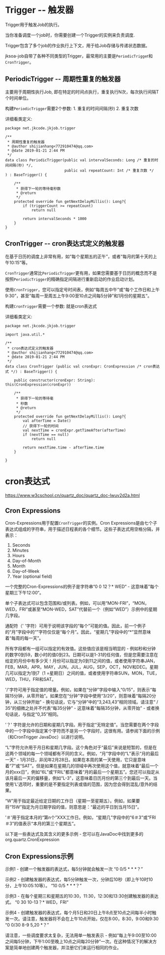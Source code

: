 # Trigger -- 触发器

Trigger用于触发Job的执行。

当你准备调度一个job时，你需要创建一个Trigger的实例来负责调度.

Trigger包含了多个job的作业执行上下文，用于给Job存储与传递状态数据。

jksoa-job自带了各种不同类型的Trigger，最常用的主要是`PeriodicTrigge`r和`CronTrigger`。

## PeriodicTrigger -- 周期性重复的触发器
主要用于周期性执行Job, 即在特定的时间点执行，重复执行N次，每次执行间隔T个时间单位。

构建`PeriodicTrigger`需要2个参数: 1. 重复的时间间隔(秒) 2. 重复次数

详细看类定义:

```
package net.jkcode.jkjob.trigger

/**
 * 周期性重复的触发器
 * @author shijianhang<772910474@qq.com>
 * @date 2019-01-21 2:44 PM
 */
data class PeriodicTrigger(public val intervalSeconds: Long /* 重复的时间间隔(秒) */,
                           public val repeatCount: Int /* 重复次数 */
) : BaseTrigger() {

    /**
     * 获得下一轮的等待毫秒数
     * @return
     */
    protected override fun getNextDelayMillis(): Long?{
        if (triggerCount >= repeatCount)
            return null

        return intervalSeconds * 1000
    }
}
```

## CronTrigger -- cron表达式定义的触发器
在基于日历的调度上非常有用，如“每个星期五的正午”，或者“每月的第十天的上午10:15”等。

`CronTrigger`通常比`PeriodicTrigger`更有用，如果您需要基于日历的概念而不是按照`PeriodicTrigger`的精确指定间隔进行重新启动的作业启动计划。

使用`CronTrigger`，您可以指定号时间表，例如“每周五中午”或“每个工作日和上午9:30”，甚至“每周一至周五上午9:00至10点之间每5分钟”和1月份的星期五“。

构建`CronTrigger`需要一个参数: 就是cron表达式

详细看类定义:

```
package net.jkcode.jkjob.trigger

import java.util.*

/**
 * cron表达式定义的触发器
 * @author shijianhang<772910474@qq.com>
 * @date 2019-01-21 2:44 PM
 */
data class CronTrigger (public val cronExpr: CronExpression /* cron表达式 */) : BaseTrigger() {

    public constructor(cronExpr: String): this(CronExpression(cronExpr))

    /**
     * 获得下一轮的等待毫
     * 秒数
     * @return
     */
    protected override fun getNextDelayMillis(): Long?{
        val afterTime = Date()
        // 获得下一轮的时间
        val nextTime = cronExpr.getTimeAfter(afterTime)
        if (nextTime == null)
            return null

        return nextTime.time - afterTime.time
    }

}
```

# cron表达式

https://www.w3cschool.cn/quartz_doc/quartz_doc-lwuv2d2a.html

## Cron Expressions
Cron-Expressions用于配置`CronTrigger`的实例。Cron Expressions是由七个子表达式组成的字符串，用于描述日程表的各个细节。这些子表达式用空格分隔，并表示：
1. Seconds
2. Minutes
3. Hours
4. Day-of-Month
5. Month
6. Day-of-Week
7. Year (optional field)

一个完整的Cron-Expressions的例子是字符串“0 0 12？* WED“ - 这意味着”每个星期三下午12:00“。

单个子表达式可以包含范围和/或列表。例如，可以用“MON-FRI”，“MON，WED，FRI”或甚至“MON-WED，SAT”代替前一个（例如“WED”）示例中的星期几字段。

通配符（' '字符）可用于说明该字段的“每个”可能的值。因此，前一个例子的“月”字段中的“”字符仅仅是“每个月”。因此，“星期几”字段中的“*”显然意味着“每周的每一天”。

所有字段都有一组可以指定的有效值。这些值应该是相当明显的 - 例如秒和分钟的数字0到59，数小时的值0到23。日期可以是1-31的任何值，但是您需要注意在给定的月份中有多少天！月份可以指定为0到11之间的值，或者使用字符串JAN，FEB，MAR，APR，MAY，JUN，JUL，AUG，SEP，OCT，NOV和DEC。星期几可以指定为1到7（1 =星期日）之间的值，或者使用字符串SUN，MON，TUE，WED，THU，FRI和SAT。

'/'字符可用于指定值的增量。例如，如果在“分钟”字段中输入“0/15”，则表示“每隔15分钟，从零开始”。如果您在“分钟”字段中使用“3/20”，则意味着“每隔20分钟，从三分钟开始” - 换句话说，它与“分钟”中的“3,243,43”相同领域。请注意“ / 35”的细微之处并不代表“每35分钟” - 这意味着“每隔35分钟，从零开始” - 或者换句话说，与指定“0,35”相同。

'？' 字符是允许的日期和星期几字段。用于指定“无特定值”。当您需要在两个字段中的一个字段中指定某个字符而不是另一个字段时，这很有用。请参阅下面的示例（和CronTrigger JavaDoc）以进行说明。

“L”字符允许用于月日和星期几字段。这个角色对于“最后”来说是短暂的，但是在这两个领域的每一个领域都有不同的含义。例如，“月”字段中的“L”表示“月的最后一天” - 1月31日，非闰年2月28日。如果在本周的某一天使用，它只是意味着“7”或“SAT”。但是如果在星期几的领域中再次使用这个值，就意味着“最后一个月的xxx日”，例如“6L”或“FRIL”都意味着“月的最后一个星期五”。您还可以指定从该月最后一天的偏移量，例如“L-3”，这意味着日历月份的第三个到最后一天。当使用'L'选项时，重要的是不要指定列表或值的范围，因为您会得到混乱/意外的结果。

“W”用于指定最近给定日期的工作日（星期一至星期五）。例如，如果要将“15W”指定为月日期字段的值，则意思是：“最近的平日到当月15日”。

'＃'用于指定本月的“第n个”XXX工作日。例如，“星期几”字段中的“6＃3”或“FRI＃3”的值表示“本月的第三个星期五”。

以下是一些表达式及其含义的更多示例 - 您可以在JavaDoc中找到更多的org.quartz.CronExpression

## Cron Expressions示例
示例1 - 创建一个触发器的表达式，每5分钟就会触发一次
“0 0/5 * * *？”

示例2 - 创建触发器的表达式，每5分钟触发一次，分钟后10秒（即上午10时10分，上午10:05:10等）。
“10 0/5 * * *？”

示例3 - 在每个星期三和星期五的10:30，11:30，12:30和13:30创建触发器的表达式。
“0 30 10-13？* WED，FRI“

示例4 - 创建触发器的表达式，每个月5日和20日上午8点至10点之间每半小时触发一次。请注意，触发器将不会在上午10点开始，仅在8:00，8:30，9:00和9:30
“0 0/30 8-9 5,20 *？”

请注意，一些调度要求太复杂，无法用单一触发表示 - 例如“每上午9:00至10:00之间每5分钟，下午1:00至晚上10点之间每20分钟”一次。在这种情况下的解决方案是简单地创建两个触发器，并注册它们来运行相同的作业。

